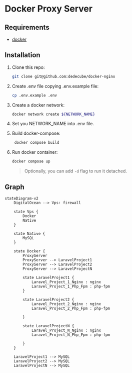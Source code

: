 # Docker Proxy Server

## Requirements
- [docker](https://www.docker.com/)

## Installation

1. Clone this repo:
    ```sh
    git clone git@github.com:dedecube/docker-nginx
    ```


2. Create .env file copying .env.example file:
    ```sh
    cp .env.example .env
    ```

3. Create a docker network:
    
    ```sh
    docker network create ${NETWORK_NAME}
    ```
4. Set you NETWORK_NAME into .env file.
   
5. Build docker-compose:
   
   ```sh
    docker compose build
   ```

6. Run docker container:

    ```sh
    docker compose up
    ```

    > Optionally, you can add `-d` flag to run it detached.

## Graph

```mermaid
stateDiagram-v2
    DigitalOcean --> Vps: firewall

    state Vps {
        Docker
        Native
    }

    state Native {
        MySQL
    }

    state Docker {
        ProxyServer
        ProxyServer --> LaravelProject1
        ProxyServer --> LaravelProject2
        ProxyServer --> LaravelProjectN

        state LaravelProject1 {
            Laravel_Project_1_Nginx : nginx
            Laravel_Project_1_Php_Fpm : php-fpm
        }

        state LaravelProject2 {
            Laravel_Project_2_Nginx : nginx
            Laravel_Project_2_Php_Fpm : php-fpm

        }

        state LaravelProjectN {
            Laravel_Project_N_Nginx : nginx
            Laravel_Project_N_Php_Fpm : php-fpm

        }
    }

    LaravelProject1 --> MySQL
    LaravelProject2 --> MySQL
    LaravelProjectN --> MySQL

```